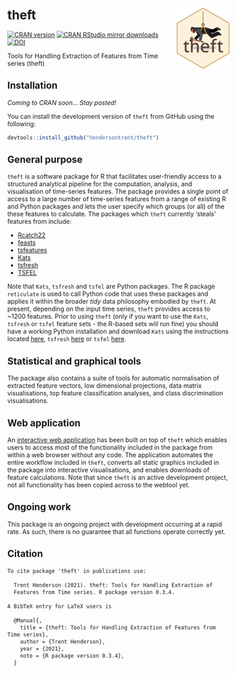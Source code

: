 
# theft <img src="man/figures/logo.png" align="right" width="120" />

[![CRAN
version](http://www.r-pkg.org/badges/version/catch22)](http://www.r-pkg.org/pkg/theft)
[![CRAN RStudio mirror
downloads](http://cranlogs.r-pkg.org/badges/catch22)](http://www.r-pkg.org/pkg/theft)
[![DOI](https://zenodo.org/badge/351259952.svg)](https://zenodo.org/badge/latestdoi/351259952)

Tools for Handling Extraction of Features from Time series (theft)

## Installation

*Coming to CRAN soon… Stay posted!*

You can install the development version of `theft` from GitHub using the
following:

``` r
devtools::install_github("hendersontrent/theft")
```

## General purpose

`theft` is a software package for R that facilitates user-friendly
access to a structured analytical pipeline for the computation,
analysis, and visualisation of time-series features. The package
provides a single point of access to a large number of time-series
features from a range of existing R and Python packages and lets the
user specify which groups (or all) of the these features to calculate.
The packages which `theft` currently ‘steals’ features from include:

-   [Rcatch22](https://github.com/hendersontrent/Rcatch22)
-   [feasts](https://feasts.tidyverts.org)
-   [tsfeatures](https://github.com/robjhyndman/tsfeatures)
-   [Kats](https://facebookresearch.github.io/Kats/)
-   [tsfresh](https://tsfresh.com)
-   [TSFEL](https://tsfel.readthedocs.io/en/latest/)

Note that `Kats`, `tsfresh` and `tsfel` are Python packages. The R
package `reticulate` is used to call Python code that uses these
packages and applies it within the broader *tidy* data philosophy
embodied by `theft`. At present, depending on the input time series,
`theft` provides access to \~1200 features. Prior to using `theft` (only
if you want to use the `Kats`, `tsfresh` or `tsfel` feature sets - the
R-based sets will run fine) you should have a working Python
installation and download `Kats` using the instructions located
[here](https://facebookresearch.github.io/Kats/), `tsfresh`
[here](https://tsfresh.com) or `tsfel`
[here](https://github.com/fraunhoferportugal/tsfel).

## Statistical and graphical tools

The package also contains a suite of tools for automatic normalisation
of extracted feature vectors, low dimensional projections, data matrix
visualisations, top feature classification analyses, and class
discrimination visualisations.

## Web application

An [interactive web
application](https://dynamicsandneuralsystems.shinyapps.io/timeseriesfeaturevis/)
has been built on top of `theft` which enables users to access most of
the functionality included in the package from within a web browser
without any code. The application automates the entire workflow included
in `theft`, converts all static graphics included in the package into
interactive visualisations, and enables downloads of feature
calculations. Note that since `theft` is an active development project,
not all functionality has been copied across to the webtool yet.

## Ongoing work

This package is an ongoing project with development occurring at a rapid
rate. As such, there is no guarantee that all functions operate
correctly yet.

## Citation


    To cite package 'theft' in publications use:

      Trent Henderson (2021). theft: Tools for Handling Extraction of
      Features from Time series. R package version 0.3.4.

    A BibTeX entry for LaTeX users is

      @Manual{,
        title = {theft: Tools for Handling Extraction of Features from Time series},
        author = {Trent Henderson},
        year = {2021},
        note = {R package version 0.3.4},
      }

